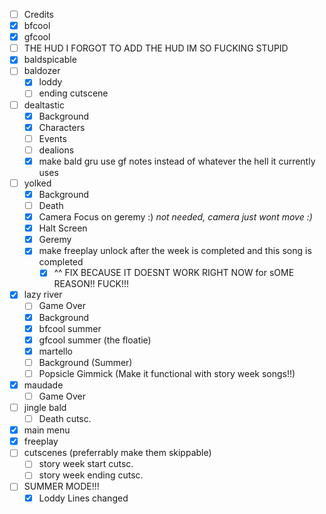 - [ ] Credits
- [x] bfcool
- [x] gfcool
- [ ] THE HUD I FORGOT TO ADD THE HUD IM SO FUCKING STUPID
- [x] baldspicable
- [ ] baldozer
	- [x] loddy
	- [ ] ending cutscene
- [ ] dealtastic
	- [x] Background
	- [x] Characters
	- [ ] Events
	- [ ] dealions
	- [x] make bald gru use gf notes instead of whatever the hell it currently uses
- [ ] yolked
	- [x] Background
	- [ ] Death
	- [x] Camera Focus on geremy :)
		*not needed, camera just wont move :)*
	- [x] Halt Screen
	- [x] Geremy
	- [x] make freeplay unlock after the week is completed and this song is completed
		- [x] ^^ FIX BECAUSE IT DOESNT WORK RIGHT NOW for sOME REASON!! FUCK!!!
- [x] lazy river
	- [ ] Game Over
	- [x] Background
	- [x] bfcool summer
	- [x] gfcool summer (the floatie)
	- [x] martello
	- [ ] Background (Summer)
	- [ ] Popsicle Gimmick (Make it functional with story week songs!!)
- [x] maudade
	- [ ] Game Over
- [ ] jingle bald
	- [ ] Death cutsc.
- [x] main menu
- [x] freeplay
- [ ] cutscenes (preferrably make them skippable)
	- [ ] story week start cutsc.
	- [ ] story week ending cutsc.
- [ ] SUMMER MODE!!!
	- [x] Loddy Lines changed